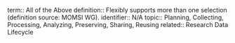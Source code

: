 term:: All of the Above
definition:: Flexibly supports more than one selection (definition source: MOMSI WG).
identifier:: N/A
topic:: Planning, Collecting, Processing, Analyzing, Preserving, Sharing, Reusing
related:: Research Data Lifecycle